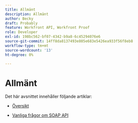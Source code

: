 ```yaml
---
title: Allmänt
description: Allmänt
author: Becky
draft: Probably
feature: Workfront API, Workfront Proof
role: Developer
exl-id: 198bc562-bf07-4342-b9a8-6c45294076e6
source-git-commit: 14ff8da8137493e805e683e5426ea933f56f8eb8
workflow-type: tm+mt
source-wordcount: '13'
ht-degree: 0%

---
```


# Allmänt

Det här avsnittet innehåller följande artiklar:

* [Översikt](../../proofhq-api/general/overview.md)
<!--* [Code Samples](../../proofhq-api/general/code-samples.md) -->
* [Vanliga frågor om SOAP API](../../proofhq-api/general/soap-api-faqs.md)
